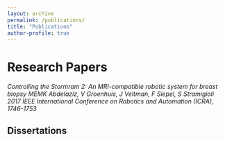 ```yaml
---
layout: archive
permalink: /publications/
title: "Publications"
author-profile: true
---
```


# Research Papers
*Controlling the Stormram 2: An MRI-compatible robotic system for breast biopsy*
*MEMK Abdelaziz, V Groenhuis, J Veltman, F Siepel, S Stramigioli*
*2017 IEEE International Conference on Robotics and Automation (ICRA), 1746-1753*

## Dissertations
